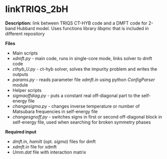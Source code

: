 linkTRIQS_2bH
=============
**Description:**
link between TRIQS CT-HYB code and a DMFT code for 2-band Hubbard model. 
Uses functions library _libqmc_ that is included in different repository

**Files**
* Main scripts
 * _xdmft.py_ - main code, runs in single-core mode, links solver to dmft code
 * _cthyb_U.py_ - ct-hyb solver, solves the impurity problem and writes the outputs
 * _params.py_ - reads parameter file _xdmft.in_ using python _ConfigParser_ module
* Helper scripts
 * _sigmaoffdiag.py_ - puts a constant real off-diagonal part to the self-energy file
 * _changesigma.py_ -  changes inverse temperature or number of Matsubara frequencies in self-energy file
 * _changesgnoff.py_ - switches signs in first or second off-diagonal block in self-energy file, used when searching for broken symmetry phases

**Required input**
* _dmft.in_, _hamilt_ (opt. _sigma_) files for dmft
* _xdmft.in_ file for xdmft
* _Umm.dat_ file with interaction matrix
